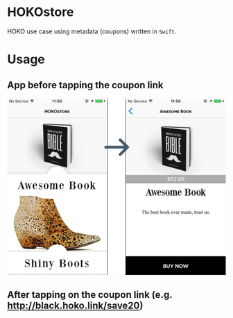 # HOKOstore
HOKO use case using metadata (coupons) written in `Swift`.

# Usage

## App before tapping the coupon link
<p align="center" >
<img src="/resources/without-link.png">
</p>

## After tapping on the coupon link (e.g. http://black.hoko.link/save20)
